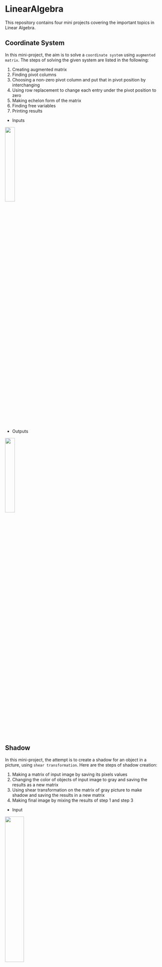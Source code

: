 # LinearAlgebra
This repository contains four mini projects covering the important topics in Linear Algebra.

## Coordinate System
In this mini-project, the aim is to solve a `coordinate system` using `augmented matrix`. The steps of solving the given system are listed in the following:
  1. Creating augmented matrix 
  2. Finding pivot columns
  3. Choosing a non-zero pivot column and put that in pivot position by interchanging
  4. Using row replacement to change each entry under the pivot position to zero
  5. Making echelon form of the matrix
  6. Finding free variables
  7. Printing results
 - Inputs
  <p align="left">
    <img src="https://user-images.githubusercontent.com/72709191/195332520-a64f0310-2992-40fc-bf90-3ae3f666e5f5.JPG" width=25% height=25% />
  </p>
  
  - Outputs
  <p align="left">
    <img src="https://user-images.githubusercontent.com/72709191/195332933-a02a0810-ff2a-4d50-8bee-71fe956ea207.JPG" width=25% height=25% />
  </p>
  
  ## Shadow
  In this mini-project, the attempt is to create a shadow for an object in a picture, using `shear transformation`. Here are the steps of shadow creation:
  1. Making a matrix of input image by saving its pixels values
  2. Changing the color of objects of input image to gray and saving the results as a new matrix
  3. Using shear transformation on the matrix of gray picture to make shadow and saving the results in a new matrix
  4. Making final image by mixing the results of step 1 and step 3
 - Input
  <p align="left">
    <img src="https://user-images.githubusercontent.com/72709191/195339107-788ef646-6de3-43ba-be9c-d1e01ffb43b5.jpeg" width=35% height=35% />
  </p>
  
 - Final Result 
<p align="left">
    <img src="https://user-images.githubusercontent.com/72709191/195339352-81ed14fd-b272-474e-bebb-ca993a9b88fd.png" width=45% height=45% />
</p>
